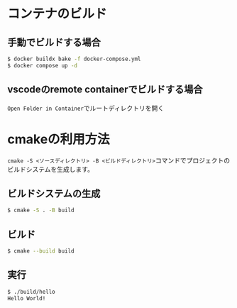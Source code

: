 # コンテナのビルド

## 手動でビルドする場合

```bash
$ docker buildx bake -f docker-compose.yml
$ docker compose up -d
```

## vscodeのremote containerでビルドする場合

`Open Folder in Container`でルートディレクトリを開く

# cmakeの利用方法

`cmake -S <ソースディレクトリ> -B <ビルドディレクトリ>`コマンドでプロジェクトのビルドシステムを生成します。

## ビルドシステムの生成

```bash
$ cmake -S . -B build
```

## ビルド

```bash
$ cmake --build build
```
## 実行

```bash
$ ./build/hello 
Hello World!
```
